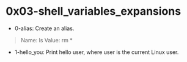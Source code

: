 # 0x03-shell_variables_expansions
* 0-alias: Create an alias.
> Name: ls 
> Value: rm *
* 1-hello_you: Print hello user, where user is the current Linux user.
